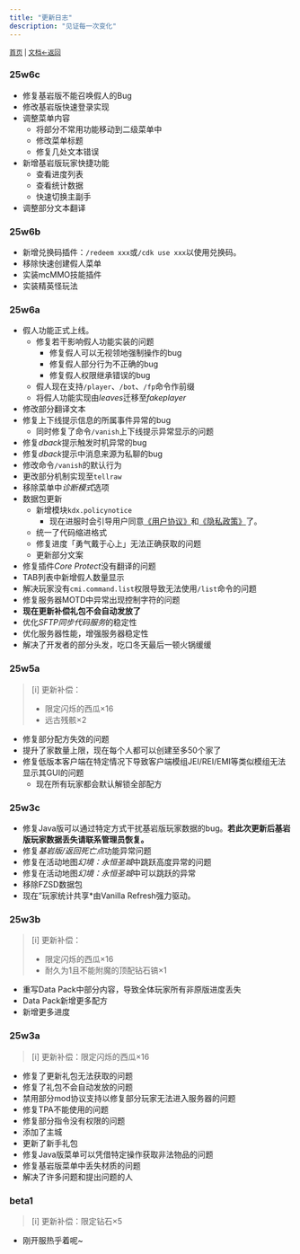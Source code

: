 ```yaml
---
title: "更新日志"
description: "见证每一次变化"
---
```

<small id="old_menu"><a href="/Streack/">首页</a> | <a href="/Streack/doc/">文档</a></small><small><a href="./">←返回</a></small><br>

### 25w6c

* 修复基岩版不能召唤假人的Bug
* 修改基岩版快速登录实现
* 调整菜单内容
  * 将部分不常用功能移动到二级菜单中
  * 修改菜单标题
  * 修复几处文本错误
* 新增基岩版玩家快捷功能
  * 查看进度列表
  * 查看统计数据
  * 快速切换主副手
* 调整部分文本翻译

### 25w6b

* 新增兑换码插件：`/redeem xxx`或`/cdk use xxx`以使用兑换码。
* 移除快速创建假人菜单
* 实装mcMMO技能插件
* 实装精英怪玩法

### 25w6a

* 假人功能正式上线。
  * 修复若干影响假人功能实装的问题
    * 修复假人可以无视领地强制操作的bug
    * 修复假人部分行为不正确的bug
    * 修复假人权限继承错误的bug
  * 假人现在支持`/player`、`/bot`、`/fp`命令作前缀
  * 将假人功能实现由*leaves*迁移至*fakeplayer*
* 修改部分翻译文本
* 修复上下线提示信息的所属事件异常的bug
  * 同时修复了命令`/vanish`上下线提示异常显示的问题
* 修复*dback*提示触发时机异常的bug
* 修复*dback*提示中消息来源为私聊的bug
* 修改命令`/vanish`的默认行为
* 更改部分机制实现至`tellraw`
* 移除菜单中*诊断模式*选项
* 数据包更新
  * 新增模块`kdx.policynotice`
    * 现在进服时会引导用户同意[《用户协议》](https://kdxiaoyi.top/Streack/doc/policy/user)和[《隐私政策》](https://kdxiaoyi.top/Streack/doc/policy/privacy)了。
  * 统一了代码缩进格式
  * 修复进度「勇气戴于心上」无法正确获取的问题
  * 更新部分文案
* 修复插件*Core Protect*没有翻译的问题
* TAB列表中新增假人数量显示
* 解决玩家没有`cmi.command.list`权限导致无法使用`/list`命令的问题
* 修复服务器MOTD中异常出现控制字符的问题
* **现在更新补偿礼包不会自动发放了**
* 优化*SFTP同步代码服务*的稳定性
* 优化服务器性能，增强服务器稳定性
* 解决了开发者的部分头发，吃口冬天最后一顿火锅缓缓

### 25w5a
> [i] 更新补偿：<br>
> * 限定闪烁的西瓜×16
> * 远古残骸×2

* 修复部分配方失效的问题
* 提升了家数量上限，现在每个人都可以创建至多50个家了
* 修复低版本客户端在特定情况下导致客户端模组JEI/REI/EMI等类似模组无法显示其GUI的问题
  * 现在所有玩家都会默认解锁全部配方

### 25w3c

* 修复Java版可以通过特定方式干扰基岩版玩家数据的bug。**若此次更新后基岩版玩家数据丢失请联系管理员恢复。**
* 修复*基岩版/返回死亡点*功能异常问题
* 修复在活动地图*幻境：永恒圣城*中跳跃高度异常的问题
* 修复在活动地图*幻境：永恒圣城*中可以跳跃的异常
* 移除FZSD数据包
* 现在”玩家统计共享*由Vanilla Refresh强力驱动。

### 25w3b
> [i] 更新补偿：<br>
> * 限定闪烁的西瓜×16
> * 耐久为1且不能附魔的顶配钻石镐×1

* 重写Data Pack中部分内容，导致全体玩家所有非原版进度丢失
* Data Pack新增更多配方
* 新增更多进度

### 25w3a
> [i] 更新补偿：限定闪烁的西瓜×16

* 修复了更新礼包无法获取的问题
* 修复了礼包不会自动发放的问题
* 禁用部分mod协议支持以修复部分玩家无法进入服务器的问题
* 修复TPA不能使用的问题
* 修复部分指令没有权限的问题
* 添加了主城
* 更新了新手礼包
* 修复Java版菜单可以凭借特定操作获取非法物品的问题
* 修复基岩版菜单中丢失材质的问题
* 解决了许多问题和提出问题的人

### beta1
> [i] 更新补偿：限定钻石×5

* 刚开服热乎着呢~

<script src="https://rs.kdxiaoyi.top/res/scripts/js/sober.min.js"></script><script src="https://kdxiaoyi.top/Streack/page/pmd-reRender.min.js"></script>